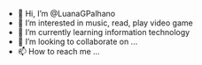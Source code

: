 - 👋 Hi, I’m @LuanaGPalhano
- 👀 I’m interested in music, read, play video game
- 🌱 I’m currently learning information technology 
- 💞️ I’m looking to collaborate on ...
- 📫 How to reach me ...

<!---
LuanaGP/LuanaGPalhano is a ✨ special ✨ repository because its `README.md` (this file) appears on your GitHub profile.
You can click the Preview link to take a look at your changes.
--->
